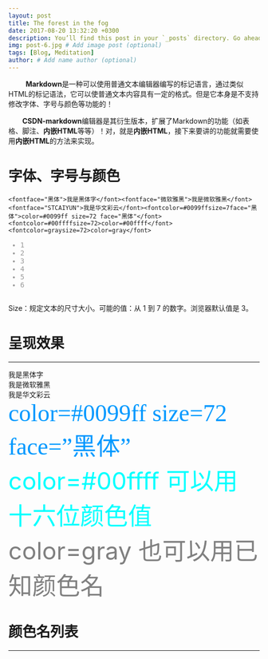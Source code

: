 ```yaml
---
layout: post
title: The forest in the fog
date: 2017-08-20 13:32:20 +0300
description: You’ll find this post in your `_posts` directory. Go ahead and edit it and re-build the site to see your changes. # Add post description (optional)
img: post-6.jpg # Add image post (optional)
tags: [Blog, Meditation]
author: # Add name author (optional)
---
```

<div id="article_content" class="article_content clearfix csdn-tracking-statistics" data-pid="blog" data-mod="popu_307" data-dsm="post"><div class="markdown_views"><svg xmlns="http://www.w3.org/2000/svg" style="display: none;"><path stroke-linecap="round" d="M5,0 0,2.5 5,5z" id="raphael-marker-block" style="-webkit-tap-highlight-color: rgba(0, 0, 0, 0);"></path></svg><p>  <strong>&nbsp;&nbsp;Markdown</strong>是一种可以使用普通文本编辑器编写的标记语言，通过类似HTML的标记语法，它可以使普通文本内容具有一定的格式。但是它本身是不支持修改字体、字号与颜色等功能的！</p><p>  <strong>CSDN-markdown</strong>编辑器是其衍生版本，扩展了Markdown的功能（如表格、脚注、<strong>内嵌HTML</strong>等等）！对，就是<strong>内嵌HTML</strong>，接下来要讲的功能就需要使用<strong>内嵌HTML</strong>的方法来实现。</p><h1 id="字体字号与颜色"><a name="t0"></a>字体、字号与颜色</h1><pre class="prettyprint" name="code"><code class="hljs xml has-numbering"><span class="hljs-tag">&lt;<span class="hljs-title">font</span><span class="hljs-attribute">face</span>=<span class="hljs-value">"黑体"</span>&gt;</span>我是黑体字<span class="hljs-tag">&lt;/<span class="hljs-title">font</span>&gt;</span><span class="hljs-tag">&lt;<span class="hljs-title">font</span><span class="hljs-attribute">face</span>=<span class="hljs-value">"微软雅黑"</span>&gt;</span>我是微软雅黑<span class="hljs-tag">&lt;/<span class="hljs-title">font</span>&gt;</span><span class="hljs-tag">&lt;<span class="hljs-title">font</span><span class="hljs-attribute">face</span>=<span class="hljs-value">"STCAIYUN"</span>&gt;</span>我是华文彩云<span class="hljs-tag">&lt;/<span class="hljs-title">font</span>&gt;</span><span class="hljs-tag">&lt;<span class="hljs-title">font</span><span class="hljs-attribute">color</span>=<span class="hljs-value">#0099ff</span><span class="hljs-attribute">size</span>=<span class="hljs-value">7</span><span class="hljs-attribute">face</span>=<span class="hljs-value">"黑体"</span>&gt;</span>color=#0099ff size=72 face="黑体"<span class="hljs-tag">&lt;/<span class="hljs-title">font</span>&gt;</span><span class="hljs-tag">&lt;<span class="hljs-title">font</span><span class="hljs-attribute">color</span>=<span class="hljs-value">#00ffff</span><span class="hljs-attribute">size</span>=<span class="hljs-value">72</span>&gt;</span>color=#00ffff<span class="hljs-tag">&lt;/<span class="hljs-title">font</span>&gt;</span><span class="hljs-tag">&lt;<span class="hljs-title">font</span><span class="hljs-attribute">color</span>=<span class="hljs-value">gray</span><span class="hljs-attribute">size</span>=<span class="hljs-value">72</span>&gt;</span>color=gray<span class="hljs-tag">&lt;/<span class="hljs-title">font</span>&gt;</span></code><ul class="pre-numbering" style=""><li style="color: rgb(153, 153, 153);">1</li><li style="color: rgb(153, 153, 153);">2</li><li style="color: rgb(153, 153, 153);">3</li><li style="color: rgb(153, 153, 153);">4</li><li style="color: rgb(153, 153, 153);">5</li><li style="color: rgb(153, 153, 153);">6</li></ul></pre><p>Size：规定文本的尺寸大小。可能的值：从 1 到 7 的数字。浏览器默认值是 3。</p><h1 id="呈现效果"><a name="t1"></a>呈现效果</h1><hr><p><font face="黑体">我是黑体字</font><br><font face="微软雅黑">我是微软雅黑</font><br><font face="STCAIYUN">我是华文彩云</font><br><font color="#0099ff" size="7" face="黑体">color=#0099ff size=72 face=”黑体”</font><br><font color="#00ffff" size="72">color=#00ffff 可以用十六位颜色值</font><br><font color="gray" size="72">color=gray 也可以用已知颜色名</font></p><h1 id="颜色名列表"><a name="t2"></a>颜色名列表</h1><hr>